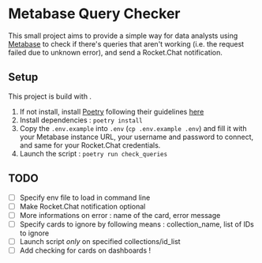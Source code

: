 # Metabase Query Checker
This small project aims to provide a simple way for data analysts using [Metabase](https://metabase.com) to check if there's queries that aren't working (i.e. the request failed due to unknown error), and send a Rocket.Chat notification.

## Setup
This project is build with . 
1. If not install, install [Poetry](https://python-poetry.org/) following their guidelines [here](https://python-poetry.org/docs/#installation) 
2. Install dependencies : `poetry install`
3. Copy the `.env.example` into `.env` (`cp .env.example .env`) and fill it with your Metabase instance URL, your username and password to connect, and same for your Rocket.Chat credentials.
4. Launch the script : `poetry run check_queries`

## TODO
- [ ] Specify env file to load in command line
- [ ] Make Rocket.Chat notification optional
- [ ] More informations on error : name of the card, error message
- [ ] Specify cards to ignore by following means : collection_name, list of IDs to ignore
- [ ] Launch script *only* on specified collections/id_list
- [ ] Add checking for cards on dashboards !
